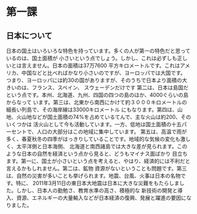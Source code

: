 # 第一課
## 日本について
日本の国土はいろいろな特色を持っています。多くの人が第一の特色だと思っているのは、国土面積が
小さいという点でしょう。しかし、これは必ずしも正しいとは言えません。日本の面積は37万7600
平方キロメートルです。これはアメリカ、中国などと比べればかなり小さいのですが、ヨーロッパでは大国です。
つまり、ヨーロッパには約30の国がありますが、そのうちで日本より面積の大きいのは、フランス、スペイン、
スウェーデンだけです
第二は、日本は島国だという点です。本州、北海道、九州、四国の四つの島のほか、4000ぐらいの島からなって
います。第三は、北東から南西にかけて約３０００キロメートルの細長い列島で、その海岸線は33000キロメートル
にもなります。第四は、山地、火山地などが国土面積の74%を占めているてんで、主な火山は約200、そのいくつかは
活火山として今も活動しています。一方、低地は国土面積の十五パーセントで、人口の大部分はこの地域に集中しています。
第五は、高温で雨が多く、春夏秋冬の四季がはっきりしていることです。地域的な気候の変化も激しく、太平洋側と日本海側、
北海道と南西諸島では大きな差が見られます。このような日本の自然を経済という点から見ると、どうもマイナス面ばかり
目立ちます。第一に、国土が小さいという点を考えると、やはり、経済的には不利だと言えるかもしれません。第二は、鉱物
資源がないということも問題です。第三は、自然の災害が多いことも挙げられます。地震、台風、火事は日本の名物です。特に、
2011年3月11日の東日本大地震は日本に大きな災難をもたらしました。しかし、日本人の勤勉さ、教育水準の高さ、積極的な
新技術の開発と導入、資源、エネルギーの大量輸入などが日本経済の復興、発展と躍進の要因になりました。